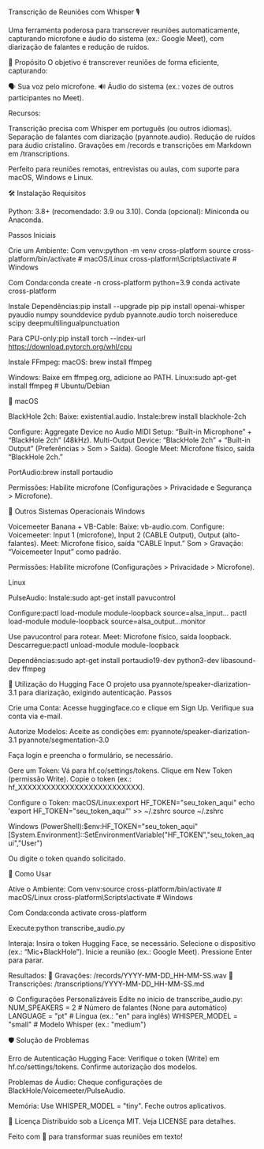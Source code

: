 
  


Transcrição de Reuniões com Whisper 🎙️


  
  
  



  Uma ferramenta poderosa para transcrever reuniões automaticamente, capturando microfone e áudio do sistema (ex.: Google Meet), com diarização de falantes e redução de ruídos.



🌟 Propósito
O objetivo é transcrever reuniões de forma eficiente, capturando:

🗣️ Sua voz pelo microfone.
🔊 Áudio do sistema (ex.: vozes de outros participantes no Meet).

Recursos:

Transcrição precisa com Whisper em português (ou outros idiomas).
Separação de falantes com diarização (pyannote.audio).
Redução de ruídos para áudio cristalino.
Gravações em /records e transcrições em Markdown em /transcriptions.

Perfeito para reuniões remotas, entrevistas ou aulas, com suporte para macOS, Windows e Linux.

🛠️ Instalação
Requisitos

Python: 3.8+ (recomendado: 3.9 ou 3.10).
Conda (opcional): Miniconda ou Anaconda.

Passos Iniciais

Crie um Ambiente:
Com venv:python -m venv cross-platform
source cross-platform/bin/activate  # macOS/Linux
cross-platform\Scripts\activate    # Windows


Com Conda:conda create -n cross-platform python=3.9
conda activate cross-platform




Instale Dependências:pip install --upgrade pip
pip install openai-whisper pyaudio numpy sounddevice pydub pyannote.audio torch noisereduce scipy deepmultilingualpunctuation


Para CPU-only:pip install torch --index-url https://download.pytorch.org/whl/cpu




Instale FFmpeg:
macOS: brew install ffmpeg


Windows: Baixe em ffmpeg.org, adicione ao PATH.
Linux:sudo apt-get install ffmpeg  # Ubuntu/Debian





🔧 macOS

BlackHole 2ch:
Baixe: existential.audio.
Instale:brew install blackhole-2ch


Configure:
Aggregate Device no Audio MIDI Setup: “Built-in Microphone” + “BlackHole 2ch” (48kHz).
Multi-Output Device: “BlackHole 2ch” + “Built-in Output” (Preferências > Som > Saída).
Google Meet: Microfone físico, saída “BlackHole 2ch.”




PortAudio:brew install portaudio


Permissões: Habilite microfone (Configurações > Privacidade e Segurança > Microfone).

🔧 Outros Sistemas Operacionais
Windows

Voicemeeter Banana + VB-Cable:
Baixe: vb-audio.com.
Configure:
Voicemeeter: Input 1 (microfone), Input 2 (CABLE Output), Output (alto-falantes).
Meet: Microfone físico, saída “CABLE Input.”
Som > Gravação: “Voicemeeter Input” como padrão.




Permissões: Habilite microfone (Configurações > Privacidade > Microfone).

Linux

PulseAudio:
Instale:sudo apt-get install pavucontrol


Configure:pactl load-module module-loopback source=alsa_input...
pactl load-module module-loopback source=alsa_output...monitor


Use pavucontrol para rotear.
Meet: Microfone físico, saída loopback.
Descarregue:pactl unload-module module-loopback




Dependências:sudo apt-get install portaudio19-dev python3-dev libasound-dev ffmpeg




🤗 Utilização do Hugging Face
O projeto usa pyannote/speaker-diarization-3.1 para diarização, exigindo autenticação.
Passos

Crie uma Conta:
Acesse huggingface.co e clique em Sign Up.
Verifique sua conta via e-mail.


Autorize Modelos:
Aceite as condições em:
pyannote/speaker-diarization-3.1
pyannote/segmentation-3.0


Faça login e preencha o formulário, se necessário.


Gere um Token:
Vá para hf.co/settings/tokens.
Clique em New Token (permissão Write).
Copie o token (ex.: hf_XXXXXXXXXXXXXXXXXXXXXXXXXX).


Configure o Token:
macOS/Linux:export HF_TOKEN="seu_token_aqui"
echo 'export HF_TOKEN="seu_token_aqui"' >> ~/.zshrc
source ~/.zshrc


Windows (PowerShell):$env:HF_TOKEN="seu_token_aqui"
[System.Environment]::SetEnvironmentVariable("HF_TOKEN","seu_token_aqui","User")


Ou digite o token quando solicitado.




🚀 Como Usar

Ative o Ambiente:
Com venv:source cross-platform/bin/activate  # macOS/Linux
cross-platform\Scripts\activate    # Windows


Com Conda:conda activate cross-platform




Execute:python transcribe_audio.py


Interaja:
Insira o token Hugging Face, se necessário.
Selecione o dispositivo (ex.: “Mic+BlackHole”).
Inicie a reunião (ex.: Google Meet).
Pressione Enter para parar.


Resultados:
📁 Gravações: /records/YYYY-MM-DD_HH-MM-SS.wav
📝 Transcrições: /transcriptions/YYYY-MM-DD_HH-MM-SS.md



⚙️ Configurações Personalizáveis
Edite no início de transcribe_audio.py:
NUM_SPEAKERS = 2       # Número de falantes (None para automático)
LANGUAGE = "pt"        # Língua (ex.: "en" para inglês)
WHISPER_MODEL = "small"  # Modelo Whisper (ex.: "medium")


🛡️ Solução de Problemas

Erro de Autenticação Hugging Face:
Verifique o token (Write) em hf.co/settings/tokens.
Confirme autorização dos modelos.


Problemas de Áudio:
Cheque configurações de BlackHole/Voicemeeter/PulseAudio.


Memória:
Use WHISPER_MODEL = "tiny".
Feche outros aplicativos.




📜 Licença
Distribuído sob a Licença MIT. Veja LICENSE para detalhes.

Feito com 💖 para transformar suas reuniões em texto!
